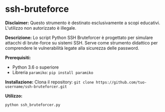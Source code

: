 # ssh-bruteforce
**Disclaimer:** Questo strumento è destinato esclusivamente a scopi educativi. L'utilizzo non autorizzato è illegale.

**Descrizione:**
Lo script Python SSH Bruteforcer è progettato per simulare attacchi di brute-force su sistemi SSH. Serve come strumento didattico per comprendere le vulnerabilità legate alla sicurezza delle password.

**Prerequisiti:**
* Python 3.6 o superiore
* Libreria `paramiko`: `pip install paramiko`

**Installazione:**
Clona il repository: `git clone https://github.com/tuo-username/ssh-bruteforcer.git`

**Utilizzo:**
```bash
python ssh_bruteforcer.py 
